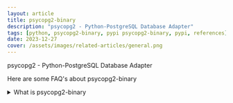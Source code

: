 ```yaml
---
layout: article
title: psycopg2-binary
description: "psycopg2 - Python-PostgreSQL Database Adapter"
tags: [python, psycopg2-binary, pypi psycopg2-binary, pypi, references]
date: 2023-12-27
cover: /assets/images/related-articles/general.png
---
```


psycopg2 - Python-PostgreSQL Database Adapter

Here are some FAQ's about psycopg2-binary
<details>
<summary>What is psycopg2-binary</summary>
psycopg2 - Python-PostgreSQL Database Adapter
</details>
